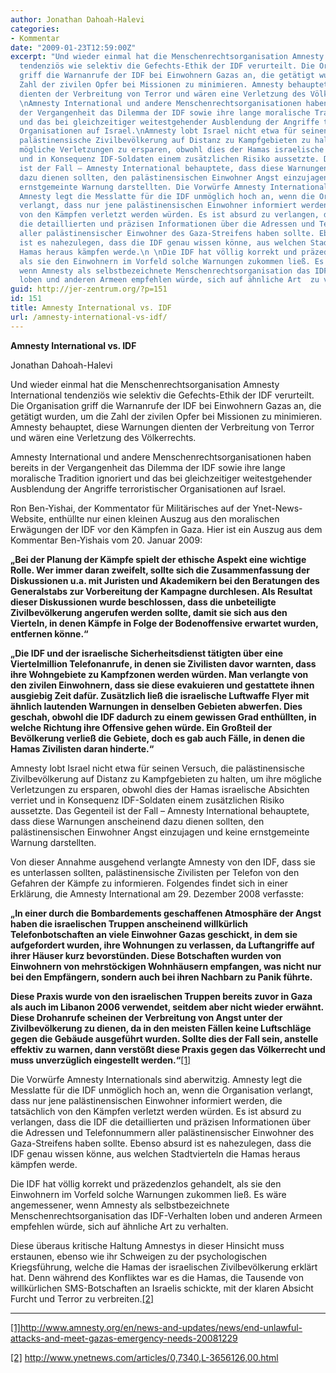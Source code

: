 ```yaml
---
author: Jonathan Dahoah-Halevi
categories:
- Kommentar
date: "2009-01-23T12:59:00Z"
excerpt: "Und wieder einmal hat die Menschenrechtsorganisation Amnesty International
  tendenziös wie selektiv die Gefechts-Ethik der IDF verurteilt. Die Organisation
  griff die Warnanrufe der IDF bei Einwohnern Gazas an, die getätigt wurden, um die
  Zahl der zivilen Opfer bei Missionen zu minimieren. Amnesty behauptet, diese Warnungen
  dienten der Verbreitung von Terror und wären eine Verletzung des Völkerrechts.\n
  \nAmnesty International und andere Menschenrechtsorganisationen haben bereits in
  der Vergangenheit das Dilemma der IDF sowie ihre lange moralische Tradition ignoriert
  und das bei gleichzeitiger weitestgehender Ausblendung der Angriffe terroristischer
  Organisationen auf Israel.\nAmnesty lobt Israel nicht etwa für seinen Versuch, die
  palästinensische Zivilbevölkerung auf Distanz zu Kampfgebieten zu halten, um ihre
  mögliche Verletzungen zu ersparen, obwohl dies der Hamas israelische Absichten verriet
  und in Konsequenz IDF-Soldaten einem zusätzlichen Risiko aussetzte. Das Gegenteil
  ist der Fall – Amnesty International behauptete, dass diese Warnungen anscheinend
  dazu dienen sollten, den palästinensischen Einwohner Angst einzujagen und keine
  ernstgemeinte Warnung darstellten. Die Vorwürfe Amnesty Internationals sind aberwitzig.
  Amnesty legt die Messlatte für die IDF unmöglich hoch an, wenn die Organisation
  verlangt, dass nur jene palästinensischen Einwohner informiert werden, die tatsächlich
  von den Kämpfen verletzt werden würden. Es ist absurd zu verlangen, dass die IDF
  die detaillierten und präzisen Informationen über die Adressen und Telefonnummern
  aller palästinensischer Einwohner des Gaza-Streifens haben sollte. Ebenso absurd
  ist es nahezulegen, dass die IDF genau wissen könne, aus welchen Stadtvierteln die
  Hamas heraus kämpfen werde.\n \nDie IDF hat völlig korrekt und präzedenzlos gehandelt,
  als sie den Einwohnern im Vorfeld solche Warnungen zukommen ließ. Es wäre angemessener,
  wenn Amnesty als selbstbezeichnete Menschenrechtsorganisation das IDF-Verhalten
  loben und anderen Armeen empfehlen würde, sich auf ähnliche Art  zu verhalten."
guid: http://jer-zentrum.org/?p=151
id: 151
title: Amnesty International vs. IDF
url: /amnesty-international-vs-idf/
---
```



**Amnesty International vs. IDF**

Jonathan Dahoah-Halevi

 

 

Und wieder einmal hat die Menschenrechtsorganisation Amnesty International tendenziös wie selektiv die Gefechts-Ethik der IDF verurteilt. Die Organisation griff die Warnanrufe der IDF bei Einwohnern Gazas an, die getätigt wurden, um die Zahl der zivilen Opfer bei Missionen zu minimieren. Amnesty behauptet, diese Warnungen dienten der Verbreitung von Terror und wären eine Verletzung des Völkerrechts.

 

Amnesty International und andere Menschenrechtsorganisationen haben bereits in der Vergangenheit das Dilemma der IDF sowie ihre lange moralische Tradition ignoriert und das bei gleichzeitiger weitestgehender Ausblendung der Angriffe terroristischer Organisationen auf Israel.

 

Ron Ben-Yishai, der Kommentator für Militärisches auf der Ynet-News-Website, enthüllte nur einen kleinen Auszug aus den moralischen Erwägungen der IDF vor den Kämpfen in Gaza. Hier ist ein Auszug aus dem Kommentar Ben-Yishais vom 20. Januar 2009:

 

**„Bei der Planung der Kämpfe spielt der ethische Aspekt eine wichtige Rolle. Wer immer daran zweifelt, sollte sich die Zusammenfassung der Diskussionen u.a. mit Juristen und Akademikern bei den Beratungen des Generalstabs zur Vorbereitung der Kampagne durchlesen. Als Resultat dieser Diskussionen wurde beschlossen, dass die unbeteiligte Zivilbevölkerung angerufen werden sollte, damit sie sich aus den Vierteln, in denen Kämpfe in Folge der Bodenoffensive erwartet wurden, entfernen könne.“**



**„Die IDF und der israelische Sicherheitsdienst tätigten über eine Viertelmillion Telefonanrufe, in denen sie Zivilisten davor warnten, dass ihre Wohngebiete zu Kampfzonen werden würden. Man verlangte von den zivilen Einwohnern, dass sie diese evakuieren und gestattete ihnen ausgiebig Zeit dafür. Zusätzlich ließ die israelische Luftwaffe Flyer mit ähnlich lautenden Warnungen in denselben Gebieten abwerfen. Dies geschah, obwohl die IDF dadurch zu einem gewissen Grad enthüllten, in welche Richtung ihre Offensive gehen würde. Ein Großteil der Bevölkerung verließ die Gebiete, doch es gab auch Fälle, in denen die Hamas Zivilisten daran hinderte.“**



Amnesty lobt Israel nicht etwa für seinen Versuch, die palästinensische Zivilbevölkerung auf Distanz zu Kampfgebieten zu halten, um ihre mögliche Verletzungen zu ersparen, obwohl dies der Hamas israelische Absichten verriet und in Konsequenz IDF-Soldaten einem zusätzlichen Risiko aussetzte. Das Gegenteil ist der Fall – Amnesty International behauptete, dass diese Warnungen anscheinend dazu dienen sollten, den palästinensischen Einwohner Angst einzujagen und keine ernstgemeinte Warnung darstellten.

 

Von dieser Annahme ausgehend verlangte Amnesty von den IDF, dass sie es unterlassen sollten, palästinensische Zivilisten per Telefon von den Gefahren der Kämpfe zu informieren. Folgendes findet sich in einer Erklärung, die Amnesty International am 29. Dezember 2008 verfasste:

 

**„In einer durch die Bombardements geschaffenen Atmosphäre der Angst haben die israelischen Truppen anscheinend willkürlich Telefonbotschaften an viele Einwohner Gazas geschickt, in dem sie aufgefordert wurden, ihre Wohnungen zu verlassen, da Luftangriffe auf ihrer Häuser kurz bevorstünden. Diese Botschaften wurden von Einwohnern von mehrstöckigen Wohnhäusern empfangen, was nicht nur bei den Empfängern, sondern auch bei ihren Nachbarn zu Panik führte.**



**Diese Praxis wurde von den israelischen Truppen bereits zuvor in Gaza als auch im Libanon 2006 verwendet, seitdem aber nicht wieder erwähnt. Diese Drohanrufe scheinen der Verbreitung von Angst unter der Zivilbevölkerung zu dienen, da in den meisten Fällen keine Luftschläge gegen die Gebäude ausgeführt wurden. Sollte dies der Fall sein, anstelle effektiv zu warnen, dann verstößt diese Praxis gegen das Völkerrecht und muss unverzüglich eingestellt werden.“**[\[1\]]("#_edn1")



Die Vorwürfe Amnesty Internationals sind aberwitzig. Amnesty legt die Messlatte für die IDF unmöglich hoch an, wenn die Organisation verlangt, dass nur jene palästinensischen Einwohner informiert werden, die tatsächlich von den Kämpfen verletzt werden würden. Es ist absurd zu verlangen, dass die IDF die detaillierten und präzisen Informationen über die Adressen und Telefonnummern aller palästinensischer Einwohner des Gaza-Streifens haben sollte. Ebenso absurd ist es nahezulegen, dass die IDF genau wissen könne, aus welchen Stadtvierteln die Hamas heraus kämpfen werde.

 

Die IDF hat völlig korrekt und präzedenzlos gehandelt, als sie den Einwohnern im Vorfeld solche Warnungen zukommen ließ. Es wäre angemessener, wenn Amnesty als selbstbezeichnete Menschenrechtsorganisation das IDF-Verhalten loben und anderen Armeen empfehlen würde, sich auf ähnliche Art zu verhalten.

 

Diese überaus kritische Haltung Amnestys in dieser Hinsicht muss erstaunen, ebenso wie ihr Schweigen zu der psychologischen Kriegsführung, welche die Hamas der israelischen Zivilbevölkerung erklärt hat. Denn während des Konfliktes war es die Hamas, die Tausende von willkürlichen SMS-Botschaften an Israelis schickte, mit der klaren Absicht Furcht und Terror zu verbreiten.[\[2\]]("#_edn2")

 

 

 

 

  
  
---



[\[1\]]("#_ednref1")http://www.amnesty.org/en/news-and-updates/news/end-unlawful-attacks-and-meet-gazas-emergency-needs-20081229 



[\[2\]]("#_ednref2") http://www.ynetnews.com/articles/0,7340,L-3656126,00.html


